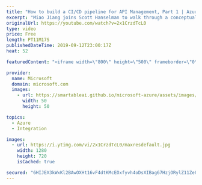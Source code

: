 ```yaml
---
title: "How to build a CI/CD pipeline for API Management, Part 1 | Azure Friday"
excerpt: "Miao Jiang joins Scott Hanselman to walk through a conceptual framework for building a CI/CD pipeline to automate the deployment of APIs into Azure API Management. Learn about common automation challenges with API Management and how the suggested approach addresses these challenges.  For a demonstration,"
originalUrl: https://youtube.com/watch?v=2x1CrzdTcL0
type: video
price: Free
length: PT11M17S
publishedDateTime: 2019-09-12T23:00:17Z
heat: 52

featuredContent: "<iframe width=\"800\" height=\"500\" frameborder=\"0\" src=\"https://www.youtube.com/embed/2x1CrzdTcL0\" allow=\"accelerometer; autoplay; encrypted-media; gyroscope; picture-in-picture\" allowfullscreen></iframe>"

provider:
  name: Microsoft
  domain: microsoft.com
  images:
    - url: https://smartableai.github.io/microsoft-azure/assets/images/organizations/microsoft.com-50x50.jpg
      width: 50
      height: 50

topics:
  - Azure
  - Integration

images:
  - url: https://i.ytimg.com/vi/2x1CrzdTcL0/maxresdefault.jpg
    width: 1280
    height: 720
    isCached: true

secured: "6HIJEX3kWxKl2BAwOXHt16vF4dtKMcEOxfyvh4oDsXIBag67HzjORylZ11Ze8/dfs43t0bHMrx4I+C9XoIuhQl/b8BeXTG9oEeapJ2cjWEtqcpp4dpdihx+ZSs7vZSEYjpSbpK3licTbLmXLMplaU3jj3M/WU1l4hh/QxP2HyxQsN7v0LI9E/RQoiTvdUzkIqd0JtkRAAOv8nVHWMgWYYJeUHdJZHfhuVzl3POoOB8XcR+GDTg8u/29x2Yp++QMm9fnzeR+fI+5iWByLl1A47br23ftXLxQ2Mu6YVMUEVvmmoZAdXRi0STj6HJlOi6yLJSwj72HrEswktegwsv74YIgJC11czLQnkZDsTqf0OVbTHo+x70jhIsZiqL1Q1Newg1ZSkjArzvuwcgvvISR5GvLn3F0vxlnTRuIKEKE7yHA=;zk/a1GaKnWiJiLccTJ9DDQ=="
---
```


